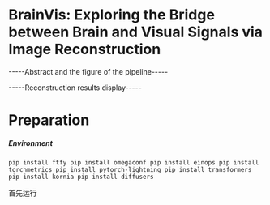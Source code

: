 # BrainVis: Exploring the Bridge between Brain and Visual Signals via Image Reconstruction

-----Abstract and the figure of the pipeline-----

-----Reconstruction results display-----

# Preparation

##### Environment

`pip install ftfy
pip install omegaconf
pip install einops
pip install torchmetrics
pip install pytorch-lightning
pip install transformers
pip install kornia
pip install diffusers`

首先运行
